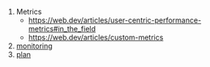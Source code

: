 1. Metrics
   * https://web.dev/articles/user-centric-performance-metrics#in_the_field
   * https://web.dev/articles/custom-metrics
2. [monitoring](/topics/monitoring/index.md)
3. [plan](paln.md)